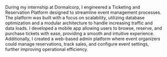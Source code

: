 During my internship at Dormalcorp,
I engineered a Ticketing and Reservation Platform designed to streamline event management processes.
The platform was built with a focus on scalability, utilizing database optimization and a modular architecture to handle increasing traffic and data loads.
I developed a mobile app allowing users to browse, reserve, and purchase tickets with ease, providing a smooth and intuitive experience. 
Additionally, I created a web-based admin platform where event organizers could manage reservations, track sales, and configure event settings,
further improving operational efficiency.
